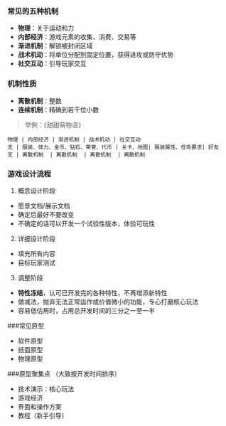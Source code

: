 ### 常见的五种机制 
- **物理**：关于运动和力
- **内部经济**：游戏元素的收集、消费、交易等
- **渐进机制**：解锁被封闭区域
- **战术机动**：将单位分配到固定位置，获得进攻或防守优势
- **社交互动**：引导玩家交互

### 机制性质 
- **离散机制**：整数
- **连续机制**：精确到若干位小数

> 举例：《甜甜萌物语》


```table 
物理 | 内部经济 | 渐进机制 | 战术机动 | 社交互动
无 | 服装、体力、金币、钻石、荣誉、代币 | 关卡、地图| 服装属性、任务要求| 好友
无 | 离散机制  | 离散机制  | 离散机制  | 离散机制
```

### 游戏设计流程 
1. 概念设计阶段
  - 愿景文档/展示文档
  - 确定后最好不要改变
  - 不确定的话可以开发一个试验性版本，体验可玩性
2. 详细设计阶段
  - 填充所有内容
  - 目标玩家测试
3. 调整阶段
  - **特性冻结**，认可已开发完的各种特性，不再增添新特性
  - 做减法，抛弃无法正常运作或价值微小的功能，专心打磨核心玩法
  - 容易低估用时，占用总开发时间的三分之一至一半

###常见原型
- 软件原型
- 纸面原型
- 物理原型

###原型聚集点
（大致按开发时间排序）
- 技术演示：核心玩法
- 游戏经济
- 界面和操作方案
- 教程（新手引导）
